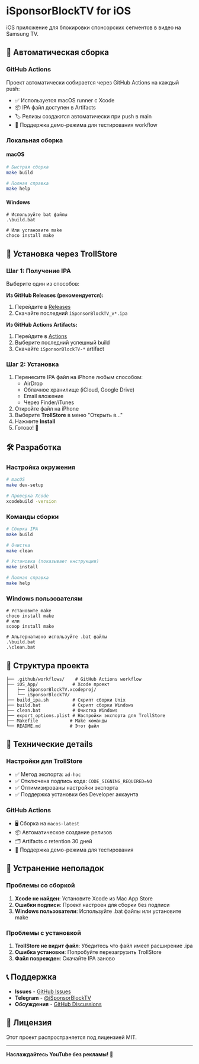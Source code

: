 # iSponsorBlockTV for iOS

iOS приложение для блокировки спонсорских сегментов в видео на Samsung TV.

## 🚀 Автоматическая сборка

### GitHub Actions
Проект автоматически собирается через GitHub Actions на каждый push:
- ✅ Используется macOS runner с Xcode
- 📦 IPA файл доступен в Artifacts
- 🏷️ Релизы создаются автоматически при push в main
- 🔧 Поддержка демо-режима для тестирования workflow

### Локальная сборка

#### macOS
```bash
# Быстрая сборка
make build

# Полная справка
make help
```

#### Windows
```batch
# Используйте bat файлы
.\build.bat

# Или установите make
choco install make
```

## 📲 Установка через TrollStore

### Шаг 1: Получение IPA
Выберите один из способов:

**Из GitHub Releases (рекомендуется):**
1. Перейдите в [Releases](../../releases)
2. Скачайте последний `iSponsorBlockTV_v*.ipa`

**Из GitHub Actions Artifacts:**
1. Перейдите в [Actions](../../actions)
2. Выберите последний успешный build
3. Скачайте `iSponsorBlockTV-*` artifact

### Шаг 2: Установка
1. Перенесите IPA файл на iPhone любым способом:
   - AirDrop
   - Облачное хранилище (iCloud, Google Drive)
   - Email вложение
   - Через Finder/iTunes
2. Откройте файл на iPhone
3. Выберите **TrollStore** в меню "Открыть в..."
4. Нажмите **Install**
5. Готово! 🎉

## 🛠️ Разработка

### Настройка окружения
```bash
# macOS
make dev-setup

# Проверка Xcode
xcodebuild -version
```

### Команды сборки
```bash
# Сборка IPA
make build

# Очистка
make clean

# Установка (показывает инструкции)
make install

# Полная справка
make help
```

### Windows пользователям
```batch
# Установите make
choco install make
# или
scoop install make

# Альтернативно используйте .bat файлы
.\build.bat
.\clean.bat
```

## 📁 Структура проекта

```
├── .github/workflows/    # GitHub Actions workflow
├── iOS_App/             # Xcode проект
│   ├── iSponsorBlockTV.xcodeproj/
│   └── iSponsorBlockTV/
├── build_ipa.sh         # Скрипт сборки Unix
├── build.bat            # Скрипт сборки Windows
├── clean.bat            # Очистка Windows
├── export_options.plist # Настройки экспорта для TrollStore
├── Makefile            # Make команды
└── README.md           # Этот файл
```

## 🔧 Технические детails

### Настройки для TrollStore
- ✅ Метод экспорта: `ad-hoc`
- ✅ Отключена подпись кода: `CODE_SIGNING_REQUIRED=NO`
- ✅ Оптимизированы настройки экспорта
- ✅ Поддержка установки без Developer аккаунта

### GitHub Actions
- 🖥️ Сборка на `macos-latest`
- 📦 Автоматическое создание релизов
- 🗂️ Artifacts с retention 30 дней
- 🔄 Поддержка демо-режима для тестирования

## 🐛 Устранение неполадок

### Проблемы со сборкой
1. **Xcode не найден**: Установите Xcode из Mac App Store
2. **Ошибки подписи**: Проект настроен для сборки без подписи
3. **Windows пользователи**: Используйте .bat файлы или установите make

### Проблемы с установкой
1. **TrollStore не видит файл**: Убедитесь что файл имеет расширение .ipa
2. **Ошибка установки**: Попробуйте перезагрузить TrollStore
3. **Файл поврежден**: Скачайте IPA заново

## 📞 Поддержка

- **Issues** - [GitHub Issues](../../issues)
- **Telegram** - [@iSponsorBlockTV](https://t.me/iSponsorBlockTV)
- **Обсуждения** - [GitHub Discussions](../../discussions)

## 📜 Лицензия

Этот проект распространяется под лицензией MIT.

---

**Наслаждайтесь YouTube без рекламы! 🎉**

